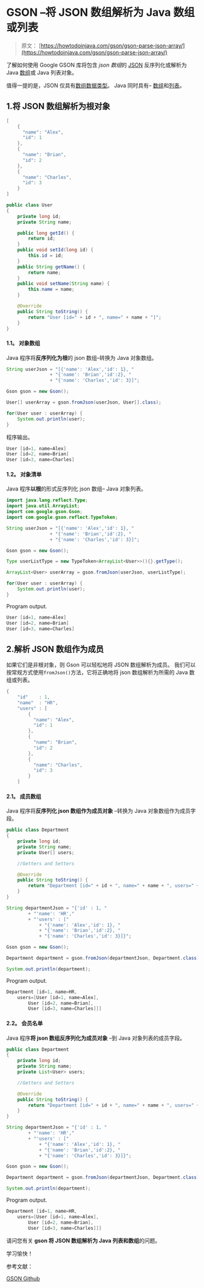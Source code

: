 # GSON –将 JSON 数组解析为 Java 数组或列表

> 原文： [https://howtodoinjava.com/gson/gson-parse-json-array/](https://howtodoinjava.com/gson/gson-parse-json-array/)

了解如何使用 Google GSON 库将包含 *json 数组*的 [JSON](https://restfulapi.net/introduction-to-json/) 反序列化或解析为 Java [数组](https://howtodoinjava.com/java-array/)或 Java 列表对象。

值得一提的是，JSON 仅具有[数组数据类型](https://restfulapi.net/json-array/)。 Java 同时具有– [数组](https://howtodoinjava.com/java-array/)和[列表](https://howtodoinjava.com/java-arraylist/)。

## 1.将 JSON 数组解析为根对象

```java
[
    {
      "name": "Alex",
      "id": 1
    },
    {
      "name": "Brian",
      "id": 2
    },
    {
      "name": "Charles",
      "id": 3
    }
]

```

```java
public class User 
{
	private long id;
	private String name;

	public long getId() {
		return id;
	}
	public void setId(long id) {
		this.id = id;
	}
	public String getName() {
		return name;
	}
	public void setName(String name) {
		this.name = name;
	}

	@Override
	public String toString() {
		return "User [id=" + id + ", name=" + name + "]";
	}
}

```

#### 1.1。 对象数组

Java 程序将**反序列化为根**的 json 数组–转换为 Java 对象数组。

```java
String userJson = "[{'name': 'Alex','id': 1}, "
				+ "{'name': 'Brian','id':2}, "
				+ "{'name': 'Charles','id': 3}]";

Gson gson = new Gson(); 

User[] userArray = gson.fromJson(userJson, User[].class);  

for(User user : userArray) {
	System.out.println(user);
}

```

程序输出。

```java
User [id=1, name=Alex]
User [id=2, name=Brian]
User [id=3, name=Charles]

```

#### 1.2。 对象清单

Java 程序**以根**的形式反序列化 json 数组– Java 对象列表。

```java
import java.lang.reflect.Type;
import java.util.ArrayList;
import com.google.gson.Gson;
import com.google.gson.reflect.TypeToken;

String userJson = "[{'name': 'Alex','id': 1}, "
				+ "{'name': 'Brian','id':2}, "
				+ "{'name': 'Charles','id': 3}]";

Gson gson = new Gson(); 

Type userListType = new TypeToken<ArrayList<User>>(){}.getType();

ArrayList<User> userArray = gson.fromJson(userJson, userListType);  

for(User user : userArray) {
	System.out.println(user);
}

```

Program output.

```java
User [id=1, name=Alex]
User [id=2, name=Brian]
User [id=3, name=Charles]

```

## 2.解析 JSON 数组作为成员

如果它们是非根对象，则 Gson 可以轻松地将 JSON 数组解析为成员。 我们可以按常规方式使用`fromJson()`方法，它将正确地将 json 数组解析为所需的 Java 数组或列表。

```java
{
	"id" 	: 1,
	"name"	: "HR",
	"users" : [
	    {
	      "name": "Alex",
	      "id": 1
	    },
	    {
	      "name": "Brian",
	      "id": 2
	    },
	    {
	      "name": "Charles",
	      "id": 3
	    }
	]

```

#### 2.1。 成员数组

Java 程序将**反序列化 json 数组作为成员对象** –转换为 Java 对象数组作为成员字段。

```java
public class Department 
{
	private long id;
	private String name;
	private User[] users;

	//Getters and Setters

	@Override
	public String toString() {
		return "Department [id=" + id + ", name=" + name + ", users=" + Arrays.toString(users) + "]";
	}
}

```

```java
String departmentJson = "{'id' : 1, "
		+ "'name': 'HR',"
		+ "'users' : ["
			+ "{'name': 'Alex','id': 1}, "
			+ "{'name': 'Brian','id':2}, "
			+ "{'name': 'Charles','id': 3}]}";

Gson gson = new Gson(); 

Department department = gson.fromJson(departmentJson, Department.class);  

System.out.println(department);

```

Program output.

```java
Department [id=1, name=HR, 
	users=[User [id=1, name=Alex], 
		User [id=2, name=Brian], 
		User [id=3, name=Charles]]]

```

#### 2.2。 会员名单

Java 程序**将 json 数组反序列化为成员对象** –到 Java 对象列表的成员字段。

```java
public class Department 
{
	private long id;
	private String name;
	private List<User> users;

	//Getters and Setters

	@Override
	public String toString() {
		return "Department [id=" + id + ", name=" + name + ", users=" + users + "]";
	}
}

```

```java
String departmentJson = "{'id' : 1, "
		+ "'name': 'HR',"
		+ "'users' : ["
			+ "{'name': 'Alex','id': 1}, "
			+ "{'name': 'Brian','id':2}, "
			+ "{'name': 'Charles','id': 3}]}";

Gson gson = new Gson(); 

Department department = gson.fromJson(departmentJson, Department.class);  

System.out.println(department);

```

Program output.

```java
Department [id=1, name=HR, 
	users=[User [id=1, name=Alex], 
		User [id=2, name=Brian], 
		User [id=3, name=Charles]]]

```

请问您有关 **gson 将 JSON 数组解析为 Java 列表和数组**的问题。

学习愉快！

参考文献：

[GSON Github](https://github.com/google/gson)
